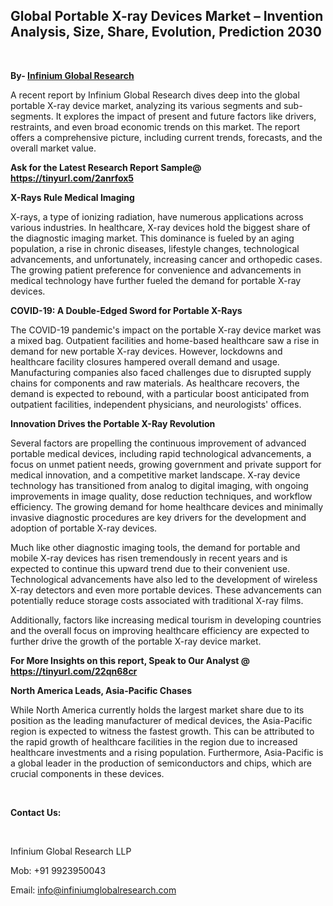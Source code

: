 <h2><strong>Global Portable X-ray Devices Market &ndash; Invention Analysis, Size, Share, Evolution, Prediction 2030</strong></h2>
<p>&nbsp;</p>
<p><strong>By- </strong><a href="https://www.infiniumglobalresearch.com"><strong>Infinium Global Research</strong></a></p>
<p>A recent report by Infinium Global Research dives deep into the global portable X-ray device market, analyzing its various segments and sub-segments. It explores the impact of present and future factors like drivers, restraints, and even broad economic trends on this market. The report offers a comprehensive picture, including current trends, forecasts, and the overall market value.</p>
<p><strong>Ask for the Latest Research Report Sample@ </strong><a href="https://tinyurl.com/2anrfox5"><strong>https://tinyurl.com/2anrfox5</strong></a></p>
<p><strong>X-Rays Rule Medical Imaging</strong></p>
<p>X-rays, a type of ionizing radiation, have numerous applications across various industries. In healthcare, X-ray devices hold the biggest share of the diagnostic imaging market. This dominance is fueled by an aging population, a rise in chronic diseases, lifestyle changes, technological advancements, and unfortunately, increasing cancer and orthopedic cases. The growing patient preference for convenience and advancements in medical technology have further fueled the demand for portable X-ray devices.</p>
<p><strong>COVID-19: A Double-Edged Sword for Portable X-Rays</strong></p>
<p>The COVID-19 pandemic's impact on the portable X-ray device market was a mixed bag. Outpatient facilities and home-based healthcare saw a rise in demand for new portable X-ray devices. However, lockdowns and healthcare facility closures hampered overall demand and usage. Manufacturing companies also faced challenges due to disrupted supply chains for components and raw materials. As healthcare recovers, the demand is expected to rebound, with a particular boost anticipated from outpatient facilities, independent physicians, and neurologists' offices.</p>
<p><strong>Innovation Drives the Portable X-Ray Revolution</strong></p>
<p>Several factors are propelling the continuous improvement of advanced portable medical devices, including rapid technological advancements, a focus on unmet patient needs, growing government and private support for medical innovation, and a competitive market landscape. X-ray device technology has transitioned from analog to digital imaging, with ongoing improvements in image quality, dose reduction techniques, and workflow efficiency. The growing demand for home healthcare devices and minimally invasive diagnostic procedures are key drivers for the development and adoption of portable X-ray devices.</p>
<p>Much like other diagnostic imaging tools, the demand for portable and mobile X-ray devices has risen tremendously in recent years and is expected to continue this upward trend due to their convenient use. Technological advancements have also led to the development of wireless X-ray detectors and even more portable devices. These advancements can potentially reduce storage costs associated with traditional X-ray films.</p>
<p>Additionally, factors like increasing medical tourism in developing countries and the overall focus on improving healthcare efficiency are expected to further drive the growth of the portable X-ray device market.</p>
<p><strong>For More Insights on this report, Speak to Our Analyst @ </strong><a href="https://tinyurl.com/22qn68cr"><strong>https://tinyurl.com/22qn68cr</strong></a></p>
<p><strong>North America Leads, Asia-Pacific Chases</strong></p>
<p>While North America currently holds the largest market share due to its position as the leading manufacturer of medical devices, the Asia-Pacific region is expected to witness the fastest growth. This can be attributed to the rapid growth of healthcare facilities in the region due to increased healthcare investments and a rising population. Furthermore, Asia-Pacific is a global leader in the production of semiconductors and chips, which are crucial components in these devices.</p>
<p>&nbsp;</p>
<p><strong>Contact Us:</strong></p>
<p>&nbsp;</p>
<p>Infinium Global Research LLP</p>
<p>Mob: +91 9923950043</p>
<p>Email: <a href="mailto:info@infiniumglobalresearch.com">info@infiniumglobalresearch.com</a></p>